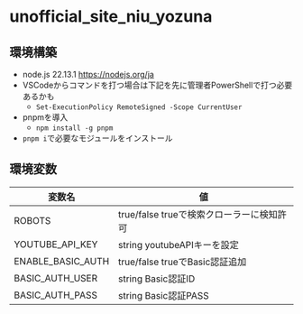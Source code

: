 # unofficial_site_niu_yozuna
## 環境構築
- node.js 22.13.1 https://nodejs.org/ja
- VSCodeからコマンドを打つ場合は下記を先に管理者PowerShellで打つ必要あるかも
  - `Set-ExecutionPolicy RemoteSigned -Scope CurrentUser`
- pnpmを導入
  - `npm install -g pnpm`
- `pnpm i`で必要なモジュールをインストール

## 環境変数
|変数名|値|
| ---- | ---- |
|ROBOTS|true/false trueで検索クローラーに検知許可|
|YOUTUBE_API_KEY|string youtubeAPIキーを設定|
|ENABLE_BASIC_AUTH|true/false trueでBasic認証追加|
|BASIC_AUTH_USER|string Basic認証ID|
|BASIC_AUTH_PASS|string Basic認証PASS|